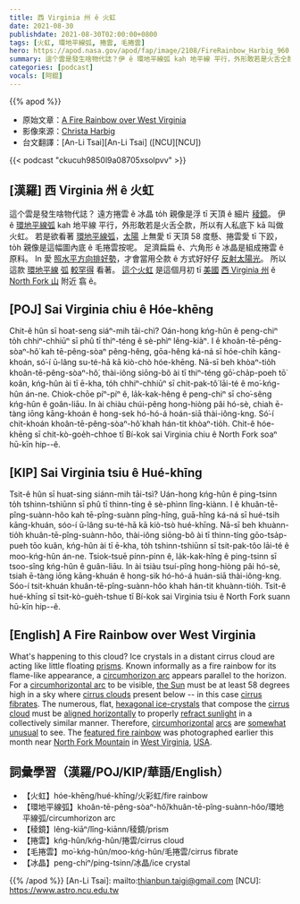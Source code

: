 ```yaml
---
title: 西 Virginia 州 ê 火虹
date: 2021-08-30
publishdate: 2021-08-30T02:00:00+0800
tags: [火虹, 環地平線弧, 捲雲, 毛捲雲]
hero: https://apod.nasa.gov/apod/fap/image/2108/FireRainbow_Harbig_960.jpg
summary: 這个雲是發生啥物代誌？伊 ê 環地平線弧 kah 地平線 平行，外形敢若是火舌仝款，所以有人私底下 to̍h kā 叫做 火虹。
categories: [podcast]
vocals: [阿錕]
---
```


{{% apod %}}

- 原始文章：[A Fire Rainbow over West Virginia](https://apod.nasa.gov/apod/ap210830.html)
- 影像來源：[Christa Harbig](https://www.facebook.com/christina.harbig)
- 台文翻譯：[An-Li Tsai][An-Li Tsai] ([NCU][NCU])

{{< podcast "ckucuh9850l9a08705xsolpvv" >}}

## [漢羅] 西 Virginia 州 ê 火虹
這个雲是發生啥物代誌？
遠方捲雲 ê 冰晶 to̍h 親像是浮 tī 天頂 ê 細片 [稜鏡][prisms]。
伊 ê [環地平線弧][circumhorizon arc] kah 地平線 平行，外形敢若是火舌仝款，所以有人私底下 kā 叫做 火虹。
若是欲看著 [環地平線弧][circumhorizontal arc]，[太陽][the Sun] 上無愛 tī 天頂 58 度懸、捲雲愛 tī 下跤，to̍h 親像是這幅圖內底 ê 毛捲雲按呢。
足濟扁扁 ê、六角形 ê 冰晶是組成捲雲 ê 原料。
In 愛 [照水平方向排好勢][aligned horizontally]，才會當用仝款 ê 方式好好仔 [反射太陽光][refract sunlight]。
所以這款 [環地平線][circumhorizontal] [弧][arcs] [較罕得][somewhat unusual] 看著。
[這个火虹][featured fire rainbow] 是這個月初 tī [美國][USA] [西 Virginia 州][West Virginia] ê [North Fork 山][North Fork Mountain] 附近 翕 ê。

## [POJ] Sai Virginia chiu ê Hóe-khēng
Chit-ê hûn sī hoat-seng siáⁿ-mih tāi-chì?
Oán-hong kńg-hûn ê peng-chiⁿ to̍h chhiⁿ-chhiūⁿ sī phû tī thiⁿ-téng ê sè-phìⁿ lêng-kiàⁿ.
I ê khoân-tē-pêng-sòaⁿ-hô͘ kah tē-pêng-sòaⁿ pêng-hêng, gōa-hêng ká-ná sī hóe-chi̍h kāng-khoán, só͘-í ū-lâng su-té-hā kā kiò-chò hóe-khēng.
Nā-sī beh khòaⁿ-tio̍h khoân-tē-pêng-sòaⁿ-hô͘, thài-iông siōng-bô ài tī thiⁿ-téng gō͘-cha̍p-poeh tō͘ koân, kńg-hûn ài tī ē-kha, to̍h chhiⁿ-chhiūⁿ sī chit-pak-tô͘ lāi-té ê mo͘-kńg-hûn án-ne.
Chiok-chōe píⁿ-píⁿ ê, la̍k-kak-hêng ê peng-chiⁿ sī cho͘-sêng kńg-hûn ê goân-liāu.
In ài chiàu chúi-pêng hong-hiòng pâi hó-sè, chiah ē-tàng iōng kāng-khoán ê hong-sek hó-hó-á hoán-siā thài-iông-kng.
Só͘-í chit-khoán khoân-tē-pêng-sòaⁿ-hô͘ khah hán-tit khòaⁿ-tio̍h.
Chit-ê hóe-khēng sī chit-kò-goe̍h-chhoe tī Bí-kok sai Virginia chiu ê North Fork soaⁿ hū-kīn hip--ê.

## [KIP] Sai Virginia tsiu ê Hué-khīng
Tsit-ê hûn sī huat-sing siánn-mih tāi-tsì?
Uán-hong kńg-hûn ê ping-tsinn to̍h tshinn-tshiūnn sī phû tī thinn-tíng ê sè-phìnn lîng-kiànn.
I ê khuân-tē-pîng-suànn-hôo kah tē-pîng-suànn pîng-hîng, guā-hîng ká-ná sī hué-tsi̍h kāng-khuán, sóo-í ū-lâng su-té-hā kā kiò-tsò hué-khīng.
Nā-sī beh khuànn-tio̍h khuân-tē-pîng-suànn-hôo, thài-iông siōng-bô ài tī thinn-tíng gōo-tsa̍p-pueh tōo kuân, kńg-hûn ài tī ē-kha, to̍h tshinn-tshiūnn sī tsit-pak-tôo lāi-té ê moo-kńg-hûn án-ne.
Tsiok-tsuē pínn-pínn ê, la̍k-kak-hîng ê ping-tsinn sī tsoo-sîng kńg-hûn ê guân-liāu.
In ài tsiàu tsuí-pîng hong-hiòng pâi hó-sè, tsiah ē-tàng iōng kāng-khuán ê hong-sik hó-hó-á huán-siā thài-iông-kng.
Sóo-í tsit-khuán khuân-tē-pîng-suànn-hôo khah hán-tit khuànn-tio̍h.
Tsit-ê hué-khīng sī tsit-kò-gue̍h-tshue tī Bí-kok sai Virginia tsiu ê North Fork suann hū-kīn hip--ê.

## [English] A Fire Rainbow over West Virginia

What's happening to this cloud?
Ice crystals in a distant cirrus cloud are acting like little floating [prisms][prisms].
Known informally as a fire rainbow for its flame-like appearance, a [circumhorizon arc][circumhorizon arc] appears parallel to the horizon.
For a [circumhorizontal arc][circumhorizontal arc] to be visible, [the Sun][the Sun] must be at least 58 degrees high in a sky where [cirrus clouds][cirrus clouds] present below -- in this case [cirrus fibrates][cirrus fibrates].
The numerous, flat, [hexagonal ice-crystals][hexagonal ice-crystals] that compose the [cirrus cloud][cirrus clouds] must be [aligned horizontally][aligned horizontally] to properly [refract sunlight][refract sunlight] in a collectively similar manner.
Therefore, [circumhorizontal][circumhorizontal] [arcs][arcs] are [somewhat unusual][somewhat unusual] to see.
The [featured fire rainbow][featured fire rainbow] was photographed earlier this month near [North Fork Mountain][North Fork Mountain] in [West Virginia][West Virginia], [USA][USA].

## 詞彙學習（漢羅/POJ/KIP/華語/English）
- 【火虹】hóe-khēng/hué-khīng/火彩虹/fire rainbow
- 【環地平線弧】khoân-tē-pêng-sòaⁿ-hô͘/khuân-tē-pîng-suànn-hôo/環地平線弧/circumhorizon arc
- 【稜鏡】lêng-kiāⁿ/lîng-kiānn/稜鏡/prism
- 【捲雲】kńg-hûn/kńg-hûn/捲雲/cirrus cloud
- 【毛捲雲】mo͘-kńg-hûn/moo-kńg-hûn/毛捲雲/cirrus fibrate
- 【冰晶】peng-chiⁿ/ping-tsinn/冰晶/ice crystal

{{% /apod %}}
[An-Li Tsai]: mailto:thianbun.taigi@gmail.com
[NCU]: https://www.astro.ncu.edu.tw

[prisms]:http://micro.magnet.fsu.edu/primer/java/scienceopticsu/newton/
[circumhorizon arc]:https://en.wikipedia.org/wiki/Circumhorizon_arc
[circumhorizontal arc]:https://www.atoptics.co.uk/halo/cha2.htm
[the Sun]:https://solarsystem.nasa.gov/solar-system/sun/overview/
[cirrus clouds]:https://en.wikipedia.org/wiki/Cirrus_cloud
[cirrus fibrates]:https://www.colweather.org.uk/gal-clouds-cirrus.php#Cirrus%20fibratus
[hexagonal ice-crystals]:http://www.atoptics.co.uk/halo/orplate.htm
[cirrus cloud]:https://en.wikipedia.org/wiki/Cirrus_cloud
[aligned horizontally]:https://www.atoptics.co.uk/halo/platcol.htm
[refract sunlight]:http://youtube.com/watch?v=U98KPM2b9IA
[circumhorizontal]:https://apod.nasa.gov/apod/ap190519.html
[arcs]:https://apod.nasa.gov/apod/ap151215.html
[somewhat unusual]:https://i.pinimg.com/550x/81/21/c0/8121c0291fa14d1fe52b9eb007741cac.jpg
[featured fire rainbow]:https://www.facebook.com/photo?fbid=4794142133932422
[North Fork Mountain]:https://youtu.be/kROh8JwKnOk
[West Virginia]:https://en.wikipedia.org/wiki/West_Virginia
[USA]:https://en.wikipedia.org/wiki/United_States
